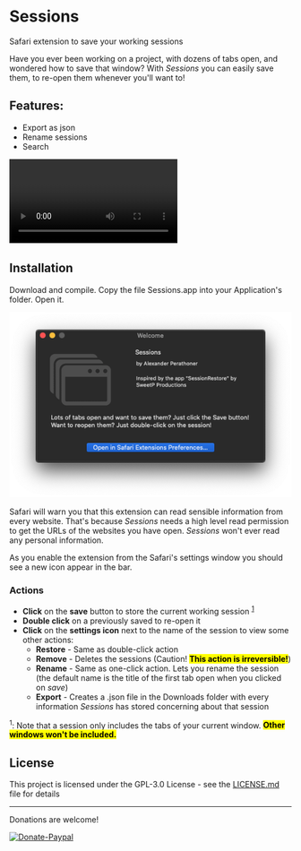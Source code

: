 # Sessions
Safari extension to save your working sessions

Have you ever been working on a project, with dozens of tabs open, and wondered how to save that window?
With *Sessions* you can easily save them, to re-open them whenever you'll want to!

## Features:
- Export as json
- Rename sessions
- Search

![Options](https://raw.githubusercontent.com/AlexPerathoner/Sessions/master/Screens/Registrazione%20schermo%202019-11-26%20alle%2001.14.21.mov)

## Installation
Download and compile. Copy the file Sessions.app into your Application's folder. Open it.

![Welcome Window](https://raw.githubusercontent.com/AlexPerathoner/Sessions/master/Screens/welcomeScreen.png)

Safari will warn you that this extension can read sensible information from every website. That's because *Sessions* needs a high level read permission to get the URLs of the websites you have open. *Sessions* won't ever read any personal information.

As you enable the extension from the Safari's settings window you should see a new icon appear in the bar.

### Actions
* **Click** on the **save** button to store the current working session <sup>[1](#note1)</sup> 
* **Double click** on a previously saved to re-open it
* **Click** on the **settings icon** next to the name of the session to view some other actions:
	* **Restore** - Same as double-click action
	* **Remove** - Deletes the sessions (Caution! <mark>**This action is irreversible!**</mark>)
	* **Rename** - Same as one-click action. Lets you rename the session (the default name is the title of the first tab open when you clicked on *save*)
	* **Export** - Creates a .json file in the Downloads folder with every information *Sessions* has stored concerning about that session


<a name="note1"></a><sup>1</sup>: Note that a session only includes the tabs of your current window. <mark>**Other windows won't be included.**</mark>

## License

This project is licensed under the GPL-3.0 License - see the [LICENSE.md](LICENSE.md) file for details

---
Donations are welcome!

[![Donate-Paypal](https://img.shields.io/badge/donate-paypal-yellow.svg?style=flat)](https://paypal.me/AlexanderPerathoner)
